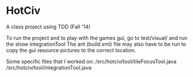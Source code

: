 # HotCiv
A class project using TDD (Fall '14)

To run the project and to play with the games gui, go to test/visual/ and run the show integrationTool
The ant (build.xml) file may also have to be run to copy the gui resource pictures to the correct location.

Some specific files that I worked on: 
    /src/hotciv/tool/tileFocusTool.java
    /src/hotciv/tool/integrationTool.java

